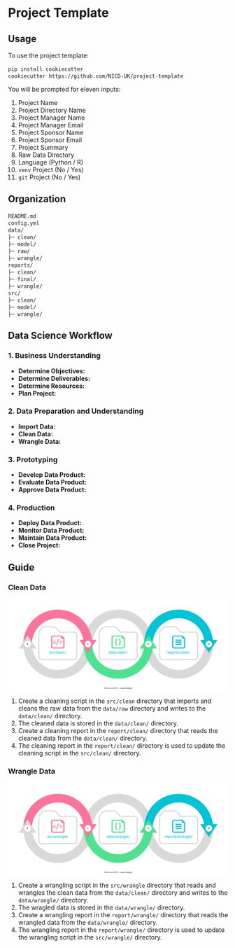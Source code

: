 # Project Template

## Usage

To use the project template:

```
pip install cookiecutter
cookiecutter https://github.com/NICD-UK/project-template
```

You will be prompted for eleven inputs:

1. Project Name
2. Project Directory Name
3. Project Manager Name
4. Project Manager Email
5. Project Sponsor Name
6. Project Sponsor Email
7. Project Summary
8. Raw Data Directory
9. Language (Python / R)
10. `venv` Project (No / Yes)
11. `git` Project (No / Yes)

## Organization

```
README.md
config.yml
data/
├─ clean/
├─ model/
├─ raw/
├─ wrangle/
reports/
├─ clean/
├─ final/
├─ wrangle/
src/
├─ clean/
├─ model/
├─ wrangle/
```

## Data Science Workflow

### 1. Business Understanding

- **Determine Objectives:**
- **Determine Deliverables:**
- **Determine Resources:**
- **Plan Project:** 

### 2. Data Preparation and Understanding

- **Import Data:** 
- **Clean Data:**
- **Wrangle Data:**

### 3. Prototyping

- **Develop Data Product:**
- **Evaluate Data Product:**
- **Approve Data Product:**

### 4. Production

- **Deploy Data Product:**
- **Monitor Data Product:**
- **Maintain Data Product:**
- **Close Project:**

## Guide

### Clean Data

![](figures/clean.drawio.svg)

1. Create a cleaning script in the `src/clean` directory that imports and cleans the raw data from the `data/raw` directory and writes to the `data/clean/` directory.
2. The cleaned data is stored in the `data/clean/` directory.
3. Create a cleaning report in the `report/clean/` directory that reads the cleaned data from the `data/clean/` directory.
4. The cleaning report in the `report/clean/` directory is used to update the cleaning script in the `src/clean/` directory.

### Wrangle Data

![](figures/wrangle.drawio.svg)

1. Create a wrangling script in the `src/wrangle` directory that reads and wrangles the clean data from the `data/clean/` directory and writes to the `data/wrangle/` directory.
2. The wragled data is stored in the `data/wrangle/` directory.
3. Create a wrangling report in the `report/wrangle/` directory that reads the wrangled data from the `data/wrangle/` directory.
4. The wrangling report in the `report/wrangle/` directory is used to update the wrangling script in the `src/wrangle/` directory.
